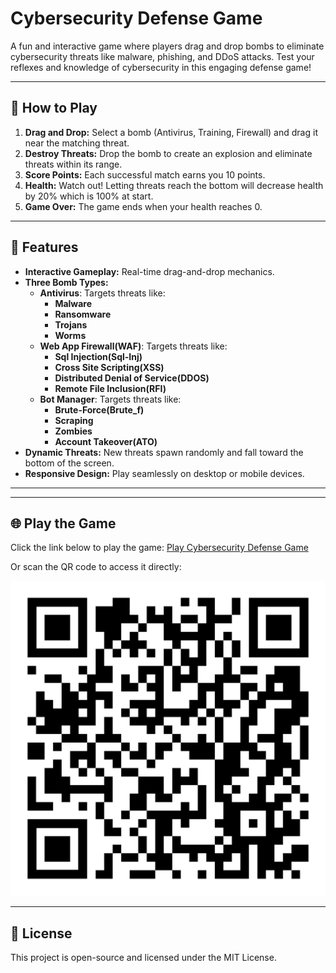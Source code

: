# Cybersecurity Defense Game

A fun and interactive game where players drag and drop bombs to eliminate cybersecurity threats like malware, phishing, and DDoS attacks. Test your reflexes and knowledge of cybersecurity in this engaging defense game!

---

## 🚀 How to Play
1. **Drag and Drop:** Select a bomb (Antivirus, Training, Firewall) and drag it near the matching threat.
2. **Destroy Threats:** Drop the bomb to create an explosion and eliminate threats within its range.
3. **Score Points:** Each successful match earns you 10 points.
4. **Health:** Watch out! Letting threats reach the bottom will decrease health by 20% which is 100% at start.
5. **Game Over:** The game ends when your health reaches 0.

---

## 🌟 Features
- **Interactive Gameplay:** Real-time drag-and-drop mechanics.
- **Three Bomb Types:** 
  - **Antivirus**: Targets threats like:
      - **Malware**
      - **Ransomware**
      - **Trojans**
      - **Worms**
  - **Web App Firewall(WAF)**: Targets threats like:
      - **Sql Injection(Sql-Inj)**
      - **Cross Site Scripting(XSS)**
      - **Distributed Denial of Service(DDOS)**
      - **Remote File Inclusion(RFI)**
  - **Bot Manager**: Targets threats like:
      - **Brute-Force(Brute_f)**
      - **Scraping**
      - **Zombies**
      - **Account Takeover(ATO)**
- **Dynamic Threats:** New threats spawn randomly and fall toward the bottom of the screen.
- **Responsive Design:** Play seamlessly on desktop or mobile devices.

---


---

## 🌐 Play the Game
Click the link below to play the game:
[Play Cybersecurity Defense Game](https://riz564.github.io/cybersecurity-defense-game/login.html)

Or scan the QR code to access it directly:

![QR Code](./qr-code.png)

---

## 📜 License
This project is open-source and licensed under the MIT License.

